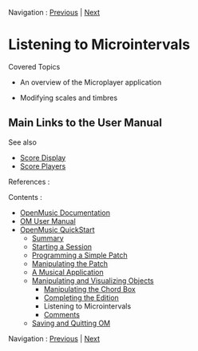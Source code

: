 
Navigation : [Previous](5bComplete "page précédente\(Completing
the Edition\)") | [Next](5dComplete "Next\(Comments\)")

# Listening to Microintervals

Covered Topics

  * An overview of the Microplayer application

  * Modifying scales and timbres

## Main Links to the User Manual

See also

  * [Score Display](Editor-Display)
  * [Score Players](ScorePlayer)

References :

Contents :

  * [OpenMusic Documentation](OM-Documentation)
  * [OM User Manual](OM-User-Manual)
  * [OpenMusic QuickStart](QuickStart-Chapters)
    * [Summary](Intro_1)
    * [Starting a Session](1_StartSession)
    * [Programming a Simple Patch](2_progpatch)
    * [Manipulating the Patch](3ManipPatch)
    * [A Musical Application](4_MusicalAp)
    * [Manipulating and Visualizing Objects](5_CompletEdition)
      * [Manipulating the Chord Box](5aComplete)
      * [Completing the Edition](5bComplete)
      * Listening to Microintervals
      * [Comments](5dComplete)
    * [Saving and Quitting OM](6_Quit)

Navigation : [Previous](5bComplete "page précédente\(Completing
the Edition\)") | [Next](5dComplete "Next\(Comments\)")

